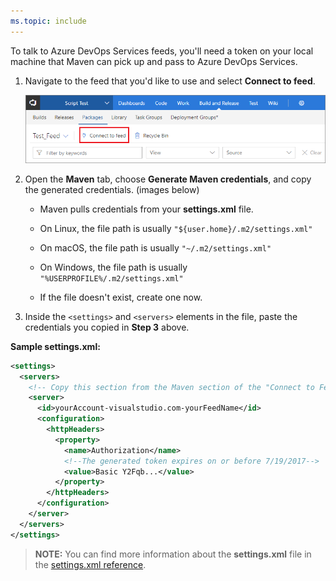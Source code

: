 ```yaml
---
ms.topic: include
---
```


To talk to Azure DevOps Services feeds, you'll need a token on your local machine that Maven can pick up and pass to Azure DevOps Services.  

1. Navigate to the feed that you'd like to use and select **Connect to feed**.

   ![Connect to feed button in the upper-right of the page](../_img/connect-to-feed.png)

1. Open the **Maven** tab, choose **Generate Maven credentials**, and copy the generated credentials. (images below)

   * Maven pulls credentials from your **settings.xml** file.
   
   * On Linux, the file path is usually `"${user.home}/.m2/settings.xml"`
   
   * On macOS, the file path is usually `"~/.m2/settings.xml"`
   
   * On Windows, the file path is usually `"%USERPROFILE%/.m2/settings.xml"`
   
   * If the file doesn't exist, create one now.

1. Inside the `<settings>` and `<servers>` elements in the file, paste the credentials you copied in **Step 3** above.

**Sample settings.xml:**

```xml
<settings>
  <servers>
    <!-- Copy this section from the Maven section of the "Connect to Feed" dialog" -->
    <server>
      <id>yourAccount-visualstudio.com-yourFeedName</id>
      <configuration>
        <httpHeaders>
          <property>
            <name>Authorization</name>
            <!--The generated token expires on or before 7/19/2017-->
            <value>Basic Y2Fqb...</value>
          </property>
        </httpHeaders>
      </configuration>
    </server>
  </servers>
</settings>
```

>**NOTE:** You can find more information about the **settings.xml** file in the [settings.xml reference](https://maven.apache.org/settings.html).
